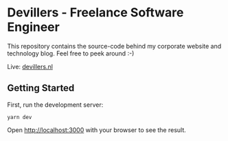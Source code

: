 # Devillers - Freelance Software Engineer

This repository contains the source-code behind my corporate website and technology blog. Feel free to peek around :-)

Live: [devillers.nl](https://devillers.nl/en/)

## Getting Started

First, run the development server:

```terminal
yarn dev
```

Open [http://localhost:3000](http://localhost:3000) with your browser to see the result.
